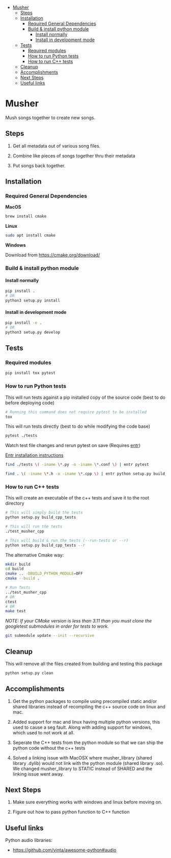 <!-- MarkdownTOC -->

- [Musher](#musher)
    - [Steps](#steps)
    - [Installation](#installation)
        - [Required General Dependencies](#required-general-dependencies)
        - [Build & install python module](#build--install-python-module)
            - [Install normally](#install-normally)
            - [Install in development mode](#install-in-development-mode)
    - [Tests](#tests)
        - [Required modules](#required-modules)
        - [How to run Python tests](#how-to-run-python-tests)
        - [How to run C++ tests](#how-to-run-c-tests)
    - [Cleanup](#cleanup)
    - [Accomplishments](#accomplishments)
    - [Next Steps](#next-steps)
    - [Useful links](#useful-links)

<!-- /MarkdownTOC -->


# Musher
Mush songs together to create new songs.

## Steps

1. Get all metadata out of various song files.

2. Combine like pieces of songs together thru their metadata

3. Put songs back together. 


## Installation

### Required General Dependencies

**MacOS**
```sh
brew install cmake
```

**Linux**
```sh
sudo apt install cmake
```

**Windows**

Download from https://cmake.org/download/


### Build & install python module

#### Install normally

```sh
pip install .
# OR
python3 setup.py install
```

#### Install in development mode

```sh
pip install -e .
# OR
python3 setup.py develop
```

## Tests

### Required modules

```sh
pip install tox pytest
```

### How to run Python tests

This will run tests against a pip installed copy of the source code (best to do before deploying code)

```sh
# Running this command does not require pytest to be installed
tox 
```

This will run tests directly (best to do while modifying the code base)

```sh
pytest ./tests
```

Watch test file changes and rerun pytest on save (Requires [entr](https://bitbucket.org/eradman/entr/src/default/))

[Entr installation instructions](https://bitbucket.org/eradman/entr/src/default/)

```sh
find ./tests \( -iname \*.py -o -iname \*.conf \) | entr pytest

find . \( -iname \*.h -o -iname \*.cpp \) | entr python setup.py build_cpp_tests --r
```

### How to run C++ tests

This will create an executable of the c++ tests and save it to the root directory

```sh
# This will simply build the tests
python setup.py build_cpp_tests

# This will run the tests
./test_musher_cpp

# This will build & run the tests (--run-tests or --r)
python setup.py build_cpp_tests --r
```

The alternative Cmake way:

```sh
mkdir build
cd build
cmake .. -DBUILD_PYTHON_MODULE=OFF
cmake --build .

# Run Tests
../test_musher_cpp
# OR
ctest
# OR
make test
```

_NOTE: If your CMake version is less than 3.11 than you must clone the googletest submodules in order for tests to work._

```sh
git submodule update --init --recursive
```

## Cleanup

This will remove all the files created from building and testing this package

```sh
python setup.py clean
```

## Accomplishments

1. Get the python packages to compile using precompiled static and/or shared libraries instead of recompiling the c++ source code on linux and mac.

2. Added support for mac and linux having multiple python versions, this used to cause a seg fault. Along with adding support for windows, which used to not work at all.

3. Seperate the C++ tests from the python module so that we can ship the python code without the c++ tests

4. Solved a linking issue with MacOSX where musher_library (shared library .dylib) would not link with the python module (shared library .so). We changed musher_library to STATIC instead of SHARED and the linking issue went away.

## Next Steps

1. Make sure everything works with windows and linux before moving on.

2. Figure out how to pass python function to C++ function

## Useful links

Python audio libraries:

* https://github.com/vinta/awesome-python#audio